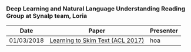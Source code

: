 ### Deep Learning and Natural Language Understanding Reading Group at Synalp team, Loria

|Date |     Paper        | Presenter|
|-------------|-------------|-------------|
| 01/03/2018 | [Learning to Skim Text (ACL 2017)](https://arxiv.org/abs/1704.06877) | hoa |
